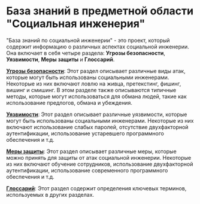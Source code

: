 # База знаний в предметной области "Социальная инженерия"

"База знаний по социальной инженерии" - это проект, который содержит информацию о различных аспектах социальной инженерии. Она включает в себя четыре раздела: **Угрозы безопасности**, **Уязвимости**, **Меры защиты** и **Глоссарий**.

[**Угрозы безопасности**](vkr/threats/begin): Этот раздел описывает различные виды атак, которые могут быть использованы социальными инженерами. Некоторые из них включают ловлю на живца, претекстинг, фишинг, вишинг и смишинг. В этом разделе также описываются типичные методы, которые могут использоваться для обмана людей, такие как использование предлогов, обмана и убеждения.

[**Уязвимости**](vkr/vulnerabilities/begin): Этот раздел описывает различные уязвимости, которые могут быть использованы социальными инженерами. Некоторые из них включают использование слабых паролей, отсутствие двухфакторной аутентификации, использование устаревшего программного обеспечения и т.д.

[**Меры защиты**](vkr/measures/begin): Этот раздел описывает различные меры, которые можно принять для защиты от атак социальной инженерии. Некоторые из них включают обучение сотрудников, использование двухфакторной аутентификации, использование современного программного обеспечения и т.д.

[**Глоссарий**](vkr/glossary): Этот раздел содержит определения ключевых терминов, используемых в других разделах.